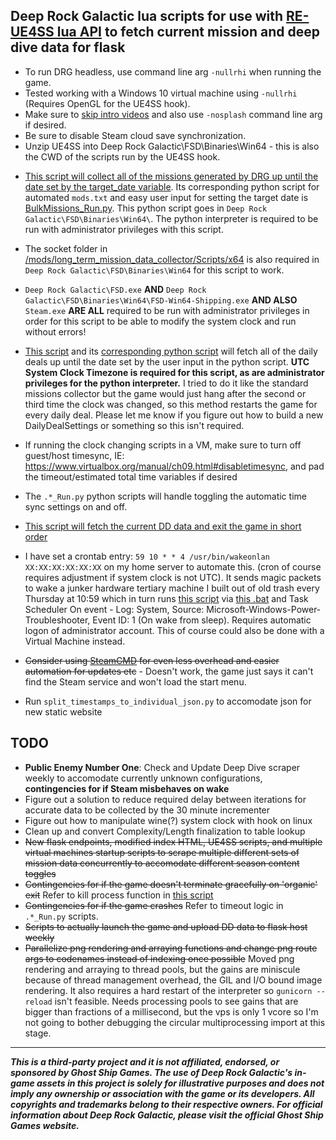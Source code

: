 ## **Deep Rock Galactic lua scripts for use with [RE-UE4SS lua API](https://github.com/UE4SS-RE/RE-UE4SS/) to fetch current mission and deep dive data for flask**

- To run DRG headless, use command line arg `-nullrhi` when running the game.
- Tested working with a Windows 10 virtual machine using `-nullrhi` (Requires OpenGL for the UE4SS hook).
- Make sure to [skip intro videos](https://www.pcgamingwiki.com/wiki/Deep_Rock_Galactic#Skip_intro_videos) and also use `-nosplash` command line arg if desired.
- Be sure to disable Steam cloud save synchronization.
- Unzip UE4SS into Deep Rock Galactic\FSD\Binaries\Win64 - this is also the CWD of the scripts run by the UE4SS hook.
* [This script will collect all of the missions generated by DRG up until the date set by the target_date variable](https://github.com/rolfosian/drgmissions/blob/main/mods/long_term_mission_data_collector/Scripts/main.lua). Its corresponding python script for automated `mods.txt` and easy user input for setting the target date is [BulkMissions_Run.py](https://github.com/rolfosian/drgmissions/blob/main/BulkMissions_Run.py). This python script goes in `Deep Rock Galactic\FSD\Binaries\Win64\`. The python interpreter is required to be run with administrator privileges with this script.
- The socket folder in [/mods/long_term_mission_data_collector/Scripts/x64](https://github.com/rolfosian/drgmissions/blob/main/mods/long_term_mission_data_collector/Scripts/x64) is also required in `Deep Rock Galactic\FSD\Binaries\Win64` for this script to work.
- `Deep Rock Galactic\FSD.exe` **AND** `Deep Rock Galactic\FSD\Binaries\Win64\FSD-Win64-Shipping.exe` **AND ALSO** `Steam.exe` **ARE ALL** required to be run with administrator privileges in order for this script to be able to modify the system clock and run without errors!

- [This script](https://github.com/rolfosian/drgmissions/blob/main/mods/GetDailyDeals/Scripts/main.lua) and its [corresponding python script](https://github.com/rolfosian/drgmissions/blob/main/Daily_Trades_Run.py) will fetch all of the daily deals up until the date set by the user input in the python script. **UTC System Clock Timezone is required for this script, as are administrator privileges for the python interpreter.** I tried to do it like the standard missions collector but the game would just hang after the second or third time the clock was changed, so this method restarts the game for every daily deal. Please let me know if you figure out how to build a new DailyDealSettings or something so this isn't required.
- If running the clock changing scripts in a VM, make sure to turn off guest/host timesync, IE: https://www.virtualbox.org/manual/ch09.html#disabletimesync, and pad the timeout/estimated total time variables if desired

- The `.*_Run.py` python scripts will handle toggling the automatic time sync settings on and off.


- [This script will fetch the current DD data and exit the game in short order](https://github.com/rolfosian/drgmissions/blob/main/mods/dds_fetcher/Scripts/main.lua)
- I have set a crontab entry: `59 10 * * 4 /usr/bin/wakeonlan XX:XX:XX:XX:XX:XX` on my home server to automate this. (cron of course requires adjustment if system clock is not UTC). It sends magic packets to wake a junker hardware tertiary machine I built out of old trash every Thursday at 10:59 which in turn runs [this script](https://github.com/rolfosian/drgmissions/blob/main/DDs_Run.py) via [this .bat](https://github.com/rolfosian/drgmissions/blob/main/Run_DDs.bat) and Task Scheduler On event - Log: System, Source: Microsoft-Windows-Power-Troubleshooter, Event ID: 1 (On wake from sleep). Requires automatic logon of administrator account. This of course could also be done with a Virtual Machine instead.

- ~~Consider using [SteamCMD](https://developer.valvesoftware.com/wiki/SteamCMD) for even less overhead and easier automation for updates etc~~ - Doesn't work, the game just says it can't find the Steam service and won't load the start menu.

- Run `split_timestamps_to_individual_json.py` to accomodate json for new static website



## **TODO**
- **Public Enemy Number One**: Check and Update Deep Dive scraper weekly to accomodate currently unknown configurations, **contingencies for if Steam misbehaves on wake**
- Figure out a solution to reduce required delay between iterations for accurate data to be collected by the 30 minute incrementer
- Figure out how to manipulate wine(?) system clock with hook on linux
- Clean up and convert Complexity/Length finalization to table lookup
- ~~New flask endpoints, modified index HTML, UE4SS scripts, and multiple virtual machines startup scripts to scrape multiple different sets of mission data concurrently to accomodate different season content toggles~~
- ~~Contingencies for if the game doesn't terminate gracefully on 'organic' exit~~ Refer to kill process function in [this script](https://github.com/rolfosian/drgmissions/blob/main/DDs_Run.py)
- ~~Contingencies for if the game crashes~~ Refer to timeout logic in `.*_Run.py` scripts.
- ~~Scripts to actually launch the game and upload DD data to flask host weekly~~
- ~~Parallelize png rendering and arraying functions and change png route args to codenames instead of indexing once possible~~ Moved png rendering and arraying to thread pools, but the gains are miniscule because of thread management overhead, the GIL and I/O bound image rendering. It also requires a hard restart of the interpreter so `gunicorn --reload` isn't feasible. Needs processing pools to see gains that are bigger than fractions of a millisecond, but the vps is only 1 vcore so I'm not going to bother debugging the circular multiprocessing import at this stage.

-------------------------------------------------------------------------------------------
***This is a third-party project and it is not affiliated, endorsed, or sponsored by Ghost Ship Games. The use of Deep Rock Galactic's in-game assets in this project is solely for illustrative purposes and does not imply any ownership or association with the game or its developers. All copyrights and trademarks belong to their respective owners. For official information about Deep Rock Galactic, please visit the official Ghost Ship Games website.***
